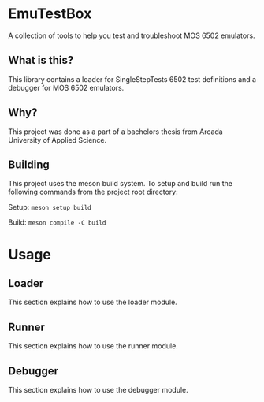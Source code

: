 # EmuTestBox

A collection of tools to help you test and troubleshoot MOS 6502 emulators.

## What is this?

This library contains a loader for SingleStepTests 6502 test definitions and
a debugger for MOS 6502 emulators.

## Why?

This project was done as a part of a bachelors thesis from Arcada University of Applied Science.

## Building

This project uses the meson build system. To setup and build
run the following commands from the project root directory:

Setup: `meson setup build`

Build: `meson compile -C build`

# Usage

## Loader

This section explains how to use the loader module.

## Runner

This section explains how to use the runner module.

## Debugger

This section explains how to use the debugger module.
